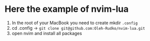 # Here the example of nvim-lua



1. In the root of your MacBook you need to create mkdir `.config`
2. cd .config -> `git clone git@github.com:Oleh-Rudko/nvim-lua.git`
3. open nvim and install all packages
